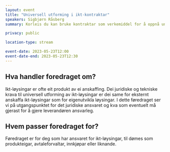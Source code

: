 ```yaml
---
layout: event
title: "Universell utforming i ikt-kontraktar"
speakers: Sigbjørn Råsberg
summary: Korleis du kan bruke kontraktar som verkemiddel for å oppnå universelt utforma ikt-løysingar

privacy: public

location-type: stream

event-date: 2023-05-23T12:00
event-date-end: 2023-05-23T12:30
---
```

## Hva handler foredraget om?
Ikt-løysingar er ofte eit produkt av ei anskaffing. Dei juridiske og tekniske krava til universell utforming av ikt-løysingar er dei same for eksternt anskaffa ikt-løysingar som for eigenutvikla løysingar. I dette føredraget ser vi på utgangspunktet for det juridiske ansvaret og kva som eventuelt må gjerast for å gjere leverandøren ansvarleg.

## Hvem passer foredraget for?
Føredraget er for deg som har ansvaret for ikt-løysingar, til dømes som produkteigar, avtaleforvaltar, innkjøpar eller liknande.
